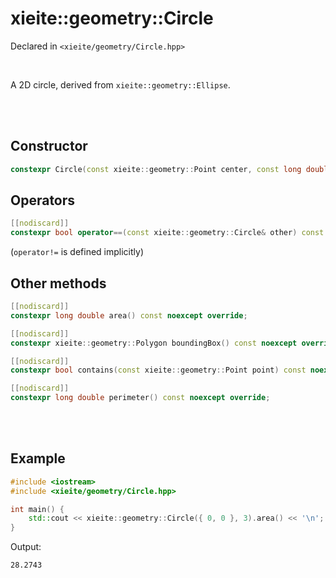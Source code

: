 # xieite::geometry::Circle
Declared in `<xieite/geometry/Circle.hpp>`

<br/>

A 2D circle, derived from `xieite::geometry::Ellipse`.

<br/><br/>

## Constructor
```cpp
constexpr Circle(const xieite::geometry::Point center, const long double radius) noexcept;
```

## Operators
```cpp
[[nodiscard]]
constexpr bool operator==(const xieite::geometry::Circle& other) const noexcept override;
```
(`operator!=` is defined implicitly)

## Other methods
```cpp
[[nodiscard]]
constexpr long double area() const noexcept override;
```
```cpp
[[nodiscard]]
constexpr xieite::geometry::Polygon boundingBox() const noexcept override;
```
```cpp
[[nodiscard]]
constexpr bool contains(const xieite::geometry::Point point) const noexcept override;
```
```cpp
[[nodiscard]]
constexpr long double perimeter() const noexcept override;
```

<br/><br/>


## Example
```cpp
#include <iostream>
#include <xieite/geometry/Circle.hpp>

int main() {
	std::cout << xieite::geometry::Circle({ 0, 0 }, 3).area() << '\n';
}
```
Output:
```
28.2743
```
